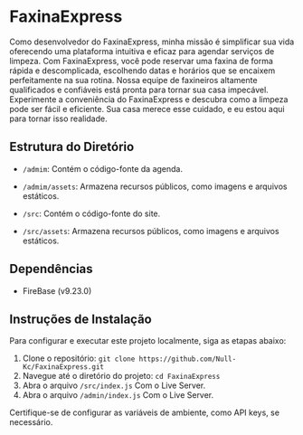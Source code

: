 # FaxinaExpress

Como desenvolvedor do FaxinaExpress, minha missão é simplificar sua vida oferecendo uma plataforma intuitiva e eficaz para agendar serviços de limpeza. Com FaxinaExpress, você pode reservar uma faxina de forma rápida e descomplicada, escolhendo datas e horários que se encaixem perfeitamente na sua rotina. Nossa equipe de faxineiros altamente qualificados e confiáveis está pronta para tornar sua casa impecável. Experimente a conveniência do FaxinaExpress e descubra como a limpeza pode ser fácil e eficiente. Sua casa merece esse cuidado, e eu estou aqui para tornar isso realidade.

## Estrutura do Diretório
- `/admim`: Contém o código-fonte da agenda.
- `/admim/assets`: Armazena recursos públicos, como imagens e arquivos estáticos.

- `/src`: Contém o código-fonte do site.
- `/src/assets`: Armazena recursos públicos, como imagens e arquivos estáticos.

## Dependências

- FireBase (v9.23.0)

## Instruções de Instalação

Para configurar e executar este projeto localmente, siga as etapas abaixo:

1. Clone o repositório: `git clone https://github.com/Null-Kc/FaxinaExpress.git`
2. Navegue até o diretório do projeto: `cd FaxinaExpress`
3. Abra o arquivo `/src/index.js` Com o Live Server.
4. Abra o arquivo `/admin/index.js` Com o Live Server.

Certifique-se de configurar as variáveis de ambiente, como API keys, se necessário.
